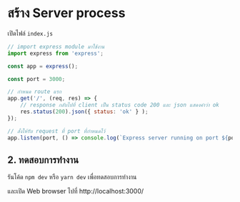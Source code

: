 
# สร้าง Server process

เปิดไฟล์ `index.js` 

```js
// import express module มาใช้งาน
import express from 'express';

const app = express();

const port = 3000;

// กำหนด route แรก 
app.get('/', (req, res) => {
    // response กลับไปที่ client เป็น status code 200 และ json แสดงคำว่า ok
    res.status(200).json({ status: 'ok' } );
});

// สั่งให้รับ request ที่ port ที่กำหนดไว้
app.listen(port, () => console.log(`Express server running on port ${port}`));
```

## 2. ทดสอบการทำงาน

รันโค้ด `npm dev` หรือ `yarn dev` เพื่อทดสอบการทำงาน

และเปิด Web browser ไปที่ http://localhost:3000/